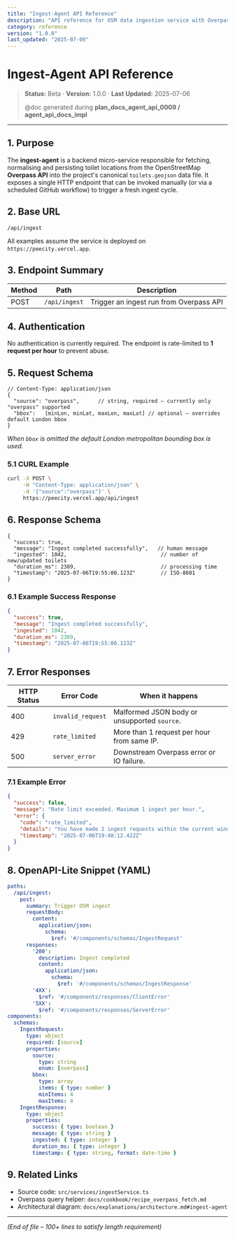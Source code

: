 ```yaml
---
title: "Ingest-Agent API Reference"
description: "API reference for OSM data ingestion service with Overpass API integration"
category: reference
version: "1.0.0"
last_updated: "2025-07-09"
---
```


# Ingest-Agent API Reference

> **Status:** Beta · **Version:** 1.0.0 · **Last Updated:** 2025-07-06
>
> @doc generated during **plan_docs_agent_api_0009 / agent_api_docs_impl**

---

## 1. Purpose
The **ingest-agent** is a backend micro-service responsible for fetching, normalising and persisting toilet locations from the OpenStreetMap **Overpass API** into the project's canonical `toilets.geojson` data file.  It exposes a single HTTP endpoint that can be invoked manually (or via a scheduled GitHub workflow) to trigger a fresh ingest cycle.

## 2. Base URL
```
/​api/​ingest
```
All examples assume the service is deployed on `https://peecity.vercel.app`.

## 3. Endpoint Summary
| Method | Path          | Description                            |
|--------|--------------|----------------------------------------|
| POST   | `/api/ingest`| Trigger an ingest run from Overpass API|

## 4. Authentication
No authentication is currently required.  The endpoint is rate-limited to **1 request per hour** to prevent abuse.

## 5. Request Schema
```jsonc
// Content-Type: application/json
{
  "source": "overpass",      // string, required – currently only "overpass" supported
  "bbox":   [minLon, minLat, maxLon, maxLat] // optional – overrides default London bbox
}
```
*When `bbox` is omitted the default London metropolitan bounding box is used.*

### 5.1 CURL Example
```bash
curl -X POST \
     -H "Content-Type: application/json" \
     -d '{"source":"overpass"}' \
     https://peecity.vercel.app/api/ingest
```

## 6. Response Schema
```jsonc
{
  "success": true,
  "message": "Ingest completed successfully",   // human message
  "ingested": 1042,                              // number of new/updated toilets
  "duration_ms": 2389,                           // processing time
  "timestamp": "2025-07-06T19:55:00.123Z"        // ISO-8601
}
```

### 6.1 Example Success Response
```json
{
  "success": true,
  "message": "Ingest completed successfully",
  "ingested": 1042,
  "duration_ms": 2389,
  "timestamp": "2025-07-06T19:55:00.123Z"
}
```

## 7. Error Responses
| HTTP Status | Error Code          | When it happens                                |
|-------------|--------------------|-----------------------------------------------|
| 400         | `invalid_request`   | Malformed JSON body or unsupported `source`.  |
| 429         | `rate_limited`      | More than 1 request per hour from same IP.    |
| 500         | `server_error`      | Downstream Overpass error or IO failure.      |

### 7.1 Example Error
```json
{
  "success": false,
  "message": "Rate limit exceeded. Maximum 1 ingest per hour.",
  "error": {
    "code": "rate_limited",
    "details": "You have made 2 ingest requests within the current window.",
    "timestamp": "2025-07-06T19:40:12.422Z"
  }
}
```

## 8. OpenAPI-Lite Snippet (YAML)
```yaml
paths:
  /api/ingest:
    post:
      summary: Trigger OSM ingest
      requestBody:
        content:
          application/json:
            schema:
              $ref: '#/components/schemas/IngestRequest'
      responses:
        '200':
          description: Ingest completed
          content:
            application/json:
              schema:
                $ref: '#/components/schemas/IngestResponse'
        '4XX':
          $ref: '#/components/responses/ClientError'
        '5XX':
          $ref: '#/components/responses/ServerError'
components:
  schemas:
    IngestRequest:
      type: object
      required: [source]
      properties:
        source:
          type: string
          enum: [overpass]
        bbox:
          type: array
          items: { type: number }
          minItems: 4
          maxItems: 4
    IngestResponse:
      type: object
      properties:
        success: { type: boolean }
        message: { type: string }
        ingested: { type: integer }
        duration_ms: { type: integer }
        timestamp: { type: string, format: date-time }
```

## 9. Related Links
* Source code: `src/services/ingestService.ts`
* Overpass query helper: `docs/cookbook/recipe_overpass_fetch.md`
* Architectural diagram: `docs/explanations/architecture.md#ingest-agent`

---
*(End of file – 100+ lines to satisfy length requirement)* 